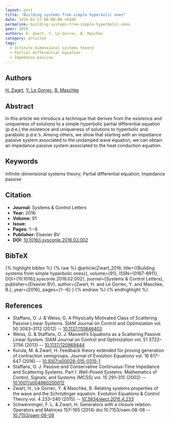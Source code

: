 ```yaml
---
layout: post
title: "Building systems from simple hyperbolic ones"
date: 2016-02-27 00:00:00 +0100
permalink: building-systems-from-simple-hyperbolic-ones
year: 2016
authors: H. Zwart, Y. Le Gorrec, B. Maschke
category: articles
tags:
  - Infinite-dimensional systems theory
  - Partial differential equation
  - Impedance passive
---
```

 
## Authors
[H. Zwart](authors/hans-zwart), [Y. Le Gorrec](authors/yann-le-gorrec), [B. Maschke](authors/bernhard-maschke)
 
## Abstract
In this article we introduce a technique that derives from the existence and uniqueness of solutions to a simple hyperbolic partial differential equation (p.d.e.) the existence and uniqueness of solutions to hyperbolic and parabolic p.d.e.’s. Among others, we show that starting with an impedance passive system associated to the undamped wave equation, we can obtain an impedance passive system associated to the heat conduction equation.
 
## Keywords
Infinite-dimensional systems theory; Partial differential equation; Impedance passive
 
## Citation
- **Journal:** Systems &amp; Control Letters
- **Year:** 2016
- **Volume:** 91
- **Issue:** 
- **Pages:** 1--6
- **Publisher:** Elsevier BV
- **DOI:** [10.1016/j.sysconle.2016.02.002](https://doi.org/10.1016/j.sysconle.2016.02.002)
 
## BibTeX
{% highlight bibtex %}
{% raw %}
@article{Zwart_2016,
  title={{Building systems from simple hyperbolic ones}},
  volume={91},
  ISSN={0167-6911},
  DOI={10.1016/j.sysconle.2016.02.002},
  journal={Systems &amp; Control Letters},
  publisher={Elsevier BV},
  author={Zwart, H. and Le Gorrec, Y. and Maschke, B.},
  year={2016},
  pages={1--6}
}
{% endraw %}
{% endhighlight %}
 
## References
- Staffans, O. J. & Weiss, G. A Physically Motivated Class of Scattering Passive Linear Systems. SIAM Journal on Control and Optimization vol. 50 3083–3112 (2012) -- [10.1137/110846403](https://doi.org/10.1137/110846403)
- Weiss, G. & Staffans, O. J. Maxwell’s Equations as a Scattering Passive Linear System. SIAM Journal on Control and Optimization vol. 51 3722–3756 (2013) -- [10.1137/120869444](https://doi.org/10.1137/120869444)
- Kurula, M. & Zwart, H. Feedback theory extended for proving generation of contraction semigroups. Journal of Evolution Equations vol. 16 617–647 (2016) -- [10.1007/s00028-015-0315-1](https://doi.org/10.1007/s00028-015-0315-1)
- Staffans, O. J. Passive and Conservative Continuous-Time Impedance and Scattering Systems. Part I: Well-Posed Systems. Mathematics of Control, Signals, and Systems (MCSS) vol. 15 291–315 (2002) -- [10.1007/s004980200012](https://doi.org/10.1007/s004980200012)
- Zwart, H., Le  Gorrec, Y. & Maschke, B. Relating systems properties of the wave and the Schrödinger equation. Evolution Equations &amp; Control Theory vol. 4 233–240 (2015) -- [10.3934/eect.2015.4.233](https://doi.org/10.3934/eect.2015.4.233)
- Schwenninger, F. L. & Zwart, H. Generators with a closure relation. Operators and Matrices 157–165 (2014) doi:10.7153/oam-08-08 -- [10.7153/oam-08-08](https://doi.org/10.7153/oam-08-08)

